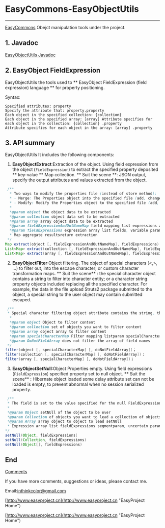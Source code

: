 # EasyCommons-EasyObjectUtils

---------------
[EasyCommons](readme-zh.md "EasyCommons")  Obejct manipulation tools under the project.

## 1. Javadoc
[EasyObjectUtils Javadoc](../javadoc/easycommons-objectutils/index.html "EasyObjectUtils Javadoc")

## 2. EasyObject FieldExpression

EasyObjectUtils the tools used to ** EasyObject FieldExpression (field expression) language ** for property positioning.

Syntax:
```
Specified attributes: property
Specify the attribute that: property.property
Each object in the specified collection: {collection}
Each object in the specified array: [array] Attribute specifies for each object in the collection: {collection} .property
Attribute specifies for each object in the array: [array] .property
```

## 3. API summary
EasyObjectUtils It includes the following components:
 
1. **EasyObjectExtract**:Extraction of the object. Using field expression from the object (`FieldExpression`) to extract the specified property deposited ** key-value ** Map collection.
** Suit the scene **: JSON output, specify the output attributes and values extracted from the object.
```JAVA
 /**
  * Two ways to modify the properties file (instead of store method):
  * - Merge: The Properties object into the specified file (add, change, delete)
  * - Modify: Modify the Properties object to the specified file (add, change, delete the original file does not include having a parameter)
  *
  *@param object the object data to be extracted
  *@param collection object data set to be extracted
  *@param array array object data to be extracted
  *@param fieldExpressionAndOutNameMap field mapping list expressions and output names, optional default output name field expression name
  *@param fieldExpressions expression array list fields, variable parameters
  * Map aggregate resultsreturn extraction
 */
Map extract(object [, fieldExpressionAndOutNameMap], fieldExpressions)
List<Map> extract(collection [, fieldExpressionAndOutNameMap], fieldExpressions)
List<Map> extract(array [, fieldExpressionAndOutNameMap], fieldExpressions)
```

2. **EasyObjectFilter**:Object filtering. The object of special characters (<,>, ...) to filter out, into the escape character; or custom character transformation maps.
** Suit the scene** : the special character object contains a string to filter into character entity; or a character string property objects included replacing all the specified character. For example, the data in the file upload Struts2 package submitted to the object, a special string to the user object may contain submitted escaped.
```JAVA
 /**
 * Special character filtering object attribute contains the string, the default Replace <,> is the character entity & lt ;, & gt
  *
  *@param object Object to filter content
  *@param collection set of objects you want to filter content
  *@param array object array to filter content
  *@param specialCharacterMap Filter mapping listparam specialCharacterMap custom (key for the character you want to filter, value character filtered)
  *@param DoNotFieldArray does not filter the array of field names
 */
filter(object [, specialCharacterMap] [, doNotFieldArray])；
filter(collection [, specialCharacterMap] [, doNotFieldArray])；
filter(array [, specialCharacterMap] [, doNotFieldArray])；
```

3. **EasyObjectSetNull**:Object Properties empty. Using field expressions (`FieldExpression`) specified property set to null object.
  ** Suit the scene** : Hibernate object loaded some delay attribute set can not be loaded is empty, to prevent abnormal when no session serialized property.
```JAVA
 /**
 * The field is set to the value specified for the null FieldExpression
 *
 *@param Object setNUll of the object to be over
 *@param Collection of objects you want to lead a collection of objects setNUll
 *@param Array array object to object to lead setNUll
 * Expression array list fieldExpressions segmentparam, uncertain parameters
*/
setNull(Object, fieldExpressions)
setNull(Collection, fieldExpressions)
setNull(Object[], fieldExpressions)
```

## End

[Comments](http://www.easyproject.cn/easycommons/en/index.jsp#about 'Comments')

If you have more comments, suggestions or ideas, please contact me.

Email:<inthinkcolor@gmail.com>

[http://www.easyproject.cn](http://www.easyproject.cn "EasyProject Home")



[http://www.easyproject.cn](http://www.easyproject.cn "EasyProject Home")